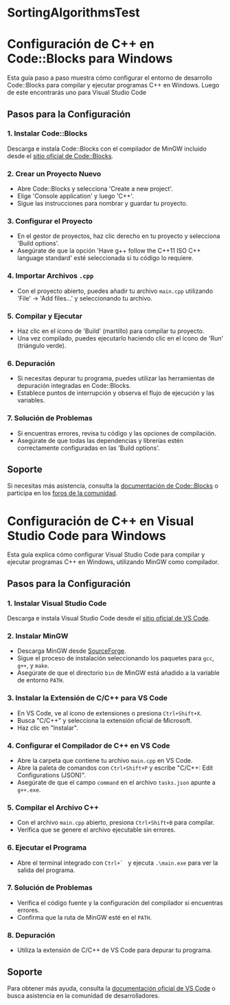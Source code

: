 # SortingAlgorithmsTest

# Configuración de C++ en Code::Blocks para Windows

Esta guía paso a paso muestra cómo configurar el entorno de desarrollo Code::Blocks para compilar y ejecutar programas C++ en Windows. Luego de este encontrarás uno para Visual Studio Code

## Pasos para la Configuración

### 1. Instalar Code::Blocks
Descarga e instala Code::Blocks con el compilador de MinGW incluido desde el [sitio oficial de Code::Blocks](http://www.codeblocks.org/downloads/26).

### 2. Crear un Proyecto Nuevo
- Abre Code::Blocks y selecciona 'Create a new project'.
- Elige 'Console application' y luego 'C++'.
- Sigue las instrucciones para nombrar y guardar tu proyecto.

### 3. Configurar el Proyecto
- En el gestor de proyectos, haz clic derecho en tu proyecto y selecciona 'Build options'.
- Asegúrate de que la opción 'Have g++ follow the C++11 ISO C++ language standard' esté seleccionada si tu código lo requiere.

### 4. Importar Archivos `.cpp`
- Con el proyecto abierto, puedes añadir tu archivo `main.cpp` utilizando 'File' -> 'Add files...' y seleccionando tu archivo.

### 5. Compilar y Ejecutar
- Haz clic en el ícono de 'Build' (martillo) para compilar tu proyecto.
- Una vez compilado, puedes ejecutarlo haciendo clic en el ícono de 'Run' (triángulo verde).

### 6. Depuración
- Si necesitas depurar tu programa, puedes utilizar las herramientas de depuración integradas en Code::Blocks.
- Establece puntos de interrupción y observa el flujo de ejecución y las variables.

### 7. Solución de Problemas
- Si encuentras errores, revisa tu código y las opciones de compilación.
- Asegúrate de que todas las dependencias y librerías estén correctamente configuradas en las 'Build options'.

## Soporte

Si necesitas más asistencia, consulta la [documentación de Code::Blocks](http://www.codeblocks.org/docs/main_codeblocks_en.html) o participa en los [foros de la comunidad](http://forums.codeblocks.org/).



# Configuración de C++ en Visual Studio Code para Windows

Esta guía explica cómo configurar Visual Studio Code para compilar y ejecutar programas C++ en Windows, utilizando MinGW como compilador.

## Pasos para la Configuración

### 1. Instalar Visual Studio Code
Descarga e instala Visual Studio Code desde el [sitio oficial de VS Code](https://code.visualstudio.com/).

### 2. Instalar MinGW
- Descarga MinGW desde [SourceForge](https://sourceforge.net/projects/mingw/).
- Sigue el proceso de instalación seleccionando los paquetes para `gcc`, `g++`, y `make`.
- Asegúrate de que el directorio `bin` de MinGW está añadido a la variable de entorno `PATH`.

### 3. Instalar la Extensión de C/C++ para VS Code
- En VS Code, ve al ícono de extensiones o presiona `Ctrl+Shift+X`.
- Busca "C/C++" y selecciona la extensión oficial de Microsoft.
- Haz clic en "Instalar".

### 4. Configurar el Compilador de C++ en VS Code
- Abre la carpeta que contiene tu archivo `main.cpp` en VS Code.
- Abre la paleta de comandos con `Ctrl+Shift+P` y escribe "C/C++: Edit Configurations (JSON)".
- Asegúrate de que el campo `command` en el archivo `tasks.json` apunte a `g++.exe`.

### 5. Compilar el Archivo C++
- Con el archivo `main.cpp` abierto, presiona `Ctrl+Shift+B` para compilar.
- Verifica que se genere el archivo ejecutable sin errores.

### 6. Ejecutar el Programa
- Abre el terminal integrado con ``Ctrl+` `` y ejecuta `.\main.exe` para ver la salida del programa.

### 7. Solución de Problemas
- Verifica el código fuente y la configuración del compilador si encuentras errores.
- Confirma que la ruta de MinGW esté en el `PATH`.

### 8. Depuración
- Utiliza la extensión de C/C++ de VS Code para depurar tu programa.

## Soporte

Para obtener más ayuda, consulta la [documentación oficial de VS Code](https://code.visualstudio.com/docs) o busca asistencia en la comunidad de desarrolladores.
